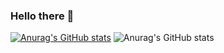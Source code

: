 
### Hello there 👋


[![Anurag's GitHub stats](https://github-readme-stats.vercel.app/api?username=dawidPoznanski)](https://github.com/anuraghazra/github-readme-stats)
![Anurag's GitHub stats](https://github-readme-stats.vercel.app/api?username=dawidPoznanski&show_icons=true&theme=radical)


